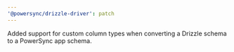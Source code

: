 ```yaml
---
'@powersync/drizzle-driver': patch
---
```


Added support for custom column types when converting a Drizzle schema to a PowerSync app schema.
